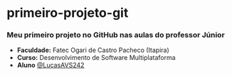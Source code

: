 # primeiro-projeto-git

### Meu primeiro projeto no GitHub nas aulas do professor Júnior

- **Faculdade:** Fatec Ogari de Castro Pacheco (Itapira)
- **Curso:** Desenvolvimento de Software Multiplataforma
- **Aluno** [@LucasAVS242](https://github.com/LucasAVS242)

